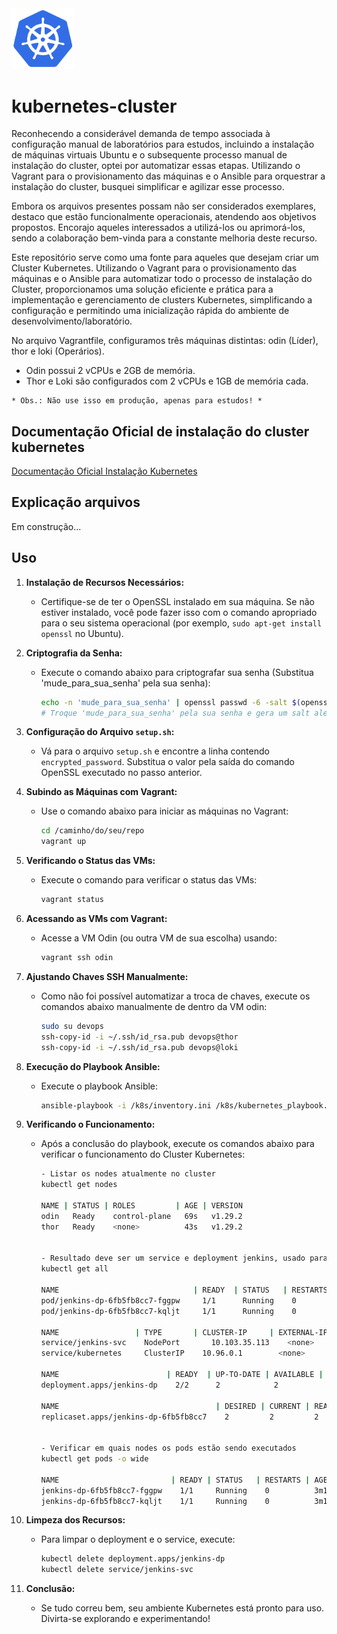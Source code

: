 <img src="./k8s.png" alt="Alt Text" width="100">


# kubernetes-cluster

Reconhecendo a considerável demanda de tempo associada à configuração manual de laboratórios para estudos, incluindo a instalação de máquinas virtuais Ubuntu e o subsequente processo manual de instalação do cluster, optei por automatizar essas etapas. Utilizando o Vagrant para o provisionamento das máquinas e o Ansible para orquestrar a instalação do cluster, busquei simplificar e agilizar esse processo.

Embora os arquivos presentes possam não ser considerados exemplares, destaco que estão funcionalmente operacionais, atendendo aos objetivos propostos. Encorajo aqueles interessados a utilizá-los ou aprimorá-los, sendo a colaboração bem-vinda para a constante melhoria deste recurso.

Este repositório serve como uma fonte para aqueles que desejam criar um Cluster Kubernetes. Utilizando o Vagrant para o provisionamento das máquinas e o Ansible para automatizar todo o processo de instalação do Cluster, proporcionamos uma solução eficiente e prática para a implementação e gerenciamento de clusters Kubernetes, simplificando a configuração e permitindo uma inicialização rápida do ambiente de desenvolvimento/laboratório.

No arquivo Vagrantfile, configuramos três máquinas distintas: odin (Líder), thor e loki (Operários).

- Odin possui 2 vCPUs e 2GB de memória.
- Thor e Loki são configurados com 2 vCPUs e 1GB de memória cada.
  
```
* Obs.: Não use isso em produção, apenas para estudos! *
```


## Documentação Oficial de instalação do cluster kubernetes

[Documentação Oficial Instalação Kubernetes](https://kubernetes.io/docs/setup/production-environment/tools/kubeadm/install-kubeadm/)

## Explicação arquivos
Em construção...

## Uso


1. **Instalação de Recursos Necessários:**
   - Certifique-se de ter o OpenSSL instalado em sua máquina. Se não estiver instalado, você pode fazer isso com o comando apropriado para o seu sistema operacional (por exemplo, `sudo apt-get install openssl` no Ubuntu).

2. **Criptografia da Senha:**
   - Execute o comando abaixo para criptografar sua senha (Substitua 'mude_para_sua_senha' pela sua senha):
     ```bash
     echo -n 'mude_para_sua_senha' | openssl passwd -6 -salt $(openssl rand -base64 3) -stdin
     # Troque 'mude_para_sua_senha' pela sua senha e gera um salt aleatório usando openssl rand -base64 3
     ```

3. **Configuração do Arquivo `setup.sh`:**
   - Vá para o arquivo `setup.sh` e encontre a linha contendo `encrypted_password`. Substitua o valor pela saída do comando OpenSSL executado no passo anterior.

4. **Subindo as Máquinas com Vagrant:**
   - Use o comando abaixo para iniciar as máquinas no Vagrant:
     ```bash
     cd /caminho/do/seu/repo
     vagrant up
     ```

5. **Verificando o Status das VMs:**
   - Execute o comando para verificar o status das VMs:
     ```bash
     vagrant status
     ```

6. **Acessando as VMs com Vagrant:**
   - Acesse a VM Odin (ou outra VM de sua escolha) usando:
     ```bash
     vagrant ssh odin
     ```

7. **Ajustando Chaves SSH Manualmente:**
   - Como não foi possível automatizar a troca de chaves, execute os comandos abaixo manualmente de dentro da VM odin:
     ```bash
     sudo su devops
     ssh-copy-id -i ~/.ssh/id_rsa.pub devops@thor
     ssh-copy-id -i ~/.ssh/id_rsa.pub devops@loki
     ```

8. **Execução do Playbook Ansible:**
   - Execute o playbook Ansible:
     ```bash
     ansible-playbook -i /k8s/inventory.ini /k8s/kubernetes_playbook.yaml
     ```

9. **Verificando o Funcionamento:**
   - Após a conclusão do playbook, execute os comandos abaixo para verificar o funcionamento do Cluster Kubernetes:

      ```bash
      - Listar os nodes atualmente no cluster
      kubectl get nodes

      NAME | STATUS | ROLES         | AGE | VERSION
      odin   Ready    control-plane   69s   v1.29.2
      thor   Ready    <none>          43s   v1.29.2


      - Resultado deve ser um service e deployment jenkins, usado para testar nosso cluster
      kubectl get all

      NAME                              | READY  | STATUS   | RESTARTS  | AGE
      pod/jenkins-dp-6fb5fb8cc7-fggpw     1/1      Running    0           118s
      pod/jenkins-dp-6fb5fb8cc7-kqljt     1/1      Running    0           118s

      NAME                 | TYPE       | CLUSTER-IP     | EXTERNAL-IP | PORT(S)        | AGE
      service/jenkins-svc    NodePort	    10.103.35.113    <none>        8080:30005/TCP   117s
      service/kubernetes     ClusterIP    10.96.0.1        <none>        443/TCP          2m27s

      NAME                        | READY  | UP-TO-DATE | AVAILABLE | AGE
      deployment.apps/jenkins-dp    2/2      2            2           118s

      NAME                                   | DESIRED | CURRENT | READY | AGE
      replicaset.apps/jenkins-dp-6fb5fb8cc7    2         2         2       118s


      - Verificar em quais nodes os pods estão sendo executados
      kubectl get pods -o wide

      NAME                         | READY | STATUS   | RESTARTS | AGE   | IP	NODE      | NOMINATED NODE | READINESS | GATES
      jenkins-dp-6fb5fb8cc7-fggpw    1/1     Running    0          3m11s   10.244.192.2   thor             <none>      <none>
      jenkins-dp-6fb5fb8cc7-kqljt    1/1     Running    0          3m11s   10.244.192.1   thor             <none>      <none>
      ```


10. **Limpeza dos Recursos:**
    - Para limpar o deployment e o service, execute:
      ```bash
      kubectl delete deployment.apps/jenkins-dp
      kubectl delete service/jenkins-svc
      ```

11. **Conclusão:**
    - Se tudo correu bem, seu ambiente Kubernetes está pronto para uso. Divirta-se explorando e experimentando! 

